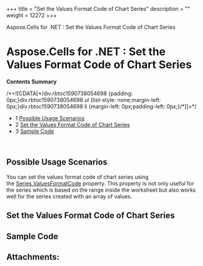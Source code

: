 +++
title = "Set the Values Format Code of Chart Series" 
description = "" 
weight = 12272 
+++

Aspose.Cells for .NET : Set the Values Format Code of Chart Series  

# Aspose.Cells for .NET : Set the Values Format Code of Chart Series


**Contents Summary**

/\*<!\[CDATA\[\*/div.rbtoc1590738054698 {padding: 0px;}div.rbtoc1590738054698 ul {list-style: none;margin-left: 0px;}div.rbtoc1590738054698 li {margin-left: 0px;padding-left: 0px;}/\*\]\]>\*/

*   1 [Possible Usage Scenarios](#SettheValuesFormatCodeofChartSeries-PossibleUsageScenarios)
*   2 [Set the Values Format Code of Chart Series](#SettheValuesFormatCodeofChartSeries-SettheValuesFormatCodeofChartSeries)
*   3 [Sample Code](#SettheValuesFormatCodeofChartSeries-SampleCode)

 

## Possible Usage Scenarios

You can set the values format code of chart series using the [Series.ValuesFormatCode](https://apireference.aspose.com/cells/net/aspose.cells.charts/series/properties/valuesformatcode) property. This property is not only useful for the series which is based on the range inside the worksheet but also works well for the series created with an array of values.

## Set the Values Format Code of Chart Series



## Sample Code

## Attachments:



